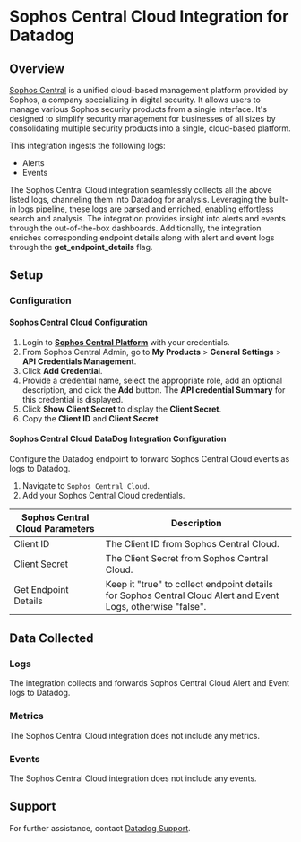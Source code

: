 # Sophos Central Cloud Integration for Datadog

## Overview

[Sophos Central][1] is a unified cloud-based management platform provided by Sophos, a company specializing in digital security. It allows users to manage various Sophos security products from a single interface. It's designed to simplify security management for businesses of all sizes by consolidating multiple security products into a single, cloud-based platform.

This integration ingests the following logs:

- Alerts
- Events

The Sophos Central Cloud integration seamlessly collects all the above listed logs, channeling them into Datadog for analysis. Leveraging the built-in logs pipeline, these logs are parsed and enriched, enabling effortless search and analysis. The integration provides insight into alerts and events through the out-of-the-box dashboards. Additionally, the integration enriches corresponding endpoint details along with alert and event logs through the **get_endpoint_details** flag.

## Setup

### Configuration

#### Sophos Central Cloud Configuration

1. Login to [**Sophos Central Platform**][2] with your credentials.
2. From Sophos Central Admin, go to **My Products** > **General Settings** > **API Credentials Management**.
3. Click **Add Credential**.
4. Provide a credential name, select the appropriate role, add an optional description, and click the **Add** button. The **API credential Summary** for this credential is displayed.
5. Click **Show Client Secret** to display the **Client Secret**.
6. Copy the **Client ID** and **Client Secret**

#### Sophos Central Cloud DataDog Integration Configuration

Configure the Datadog endpoint to forward Sophos Central Cloud events as logs to Datadog.

1. Navigate to `Sophos Central Cloud`.
2. Add your Sophos Central Cloud credentials.

| Sophos Central Cloud Parameters | Description                                                                |
| ------------------------------- | -------------------------------------------------------------------------- |
| Client ID                       | The Client ID from Sophos Central Cloud.                                         |
| Client Secret                   | The Client Secret from Sophos Central Cloud.                                     |
| Get Endpoint Details            | Keep it "true" to collect endpoint details for Sophos Central Cloud Alert and Event Logs, otherwise "false".                 |

## Data Collected

### Logs

The integration collects and forwards Sophos Central Cloud Alert and Event logs to Datadog.

### Metrics

The Sophos Central Cloud integration does not include any metrics.

### Events

The Sophos Central Cloud integration does not include any events.

## Support

For further assistance, contact [Datadog Support][3].

[1]: https://www.sophos.com/en-us/products/sophos-central
[2]: https://cloud.sophos.com/manage/login
[3]: https://docs.datadoghq.com/help/